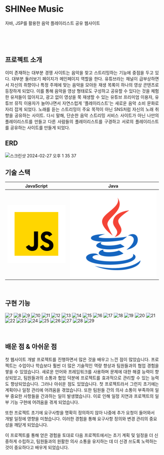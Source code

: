 
# SHINee Music 
자바, JSP를 활용한 음악 플레이리스트 공유 웹사이트
 <br>
 <br>
<p align="center">
  <br>
  
  
  <br>
</p>



## 프로젝트 소개

<p align="justify">
이미 존재하는 대부분 경쟁 사이트는 음악을 찾고 스트리밍하는 기능에 중점을 두고 있다.
대부분 둘러보기 페이지가 메인페이지 역할을 한다. 
유튜브라는 채널이 급부상하면서 자신의 취향이나 특정 주제에 맞는 음악을 모아둔 재생 목록이 하나의 영상 콘텐츠로 등장하게 되었다. 
이를 통해 음악을 영상 형태로도 구성하고 공유할 수 있다는 것을 체험한 유저들이 많아지고, 광고 없이 영상을 쭉 재생할 수 있는 유튜브 프리미엄 이용자, 유튜브 뮤직 이용자가 늘어나면서 자연스럽게 '플레이리스트'는 새로운 음악 소비 문화로 자리 잡게 되었다.
노래를 듣는 스트리밍이 주요 목적이 아닌 SNS처럼 자신의 노래 취향을 공유하는 사이트. 
다시 말해, 단순한 음악 스트리밍 서비스 사이트가 아닌 나만의 플레이리스트를 만들고 다른 사람들의 플레이리스트를 구경하고 서로의 플레이리스트를 공유하는 사이트를 만들게 되었다.

</p>

## ERD
![스크린샷 2024-02-27 오후 1 35 37](https://github.com/seungaeahn/SEMI_FIN/assets/143372285/65a93d40-3d4d-4133-9b49-0ad0e9ff6eb5)

## 기술 스택

| JavaScript |    Java    | 
| :--------: | :--------: | 
|   ![js]    |  ![java]   |

<br>

## 구현 기능

![7](https://github.com/seungaeahn/SEMI_FIN/assets/143372285/3d3f8527-5ae9-487f-893a-d800090273c9)
![8](https://github.com/seungaeahn/SEMI_FIN/assets/143372285/8613116d-beb5-430a-8b4f-b4f62e5234df)
![9](https://github.com/seungaeahn/SEMI_FIN/assets/143372285/e8274671-f548-4e85-8e0b-63a243a3e39d)
![10](https://github.com/seungaeahn/SEMI_FIN/assets/143372285/968821c7-bd7d-447b-b5d8-3a2ede7e255f)
![11](https://github.com/seungaeahn/SEMI_FIN/assets/143372285/28d9e396-4cc2-402f-94a1-4428b98b3483)
![12](https://github.com/seungaeahn/SEMI_FIN/assets/143372285/783a9a22-5c1c-459b-a499-174594a55d49)
![13](https://github.com/seungaeahn/SEMI_FIN/assets/143372285/8e176201-4ae3-40ac-8dfc-07dc0abd6a3e)
![14](https://github.com/seungaeahn/SEMI_FIN/assets/143372285/9ac66403-0989-4699-a519-2ad6a10e6160)
![15](https://github.com/seungaeahn/SEMI_FIN/assets/143372285/16493e13-3d3d-4037-9c2e-203ac0dae807)
![16](https://github.com/seungaeahn/SEMI_FIN/assets/143372285/066cda0a-960f-41cb-b91f-83c0d68c25d6)
![17](https://github.com/seungaeahn/SEMI_FIN/assets/143372285/b23ea380-238e-4bf6-a56a-c6d0d32056da)
![18](https://github.com/seungaeahn/SEMI_FIN/assets/143372285/6a0eafd5-b12f-4e4a-9ebd-1877e8eab984)
![19](https://github.com/seungaeahn/SEMI_FIN/assets/143372285/d1fb1429-a794-4c2a-b5e1-1c28d37dab63)
![20](https://github.com/seungaeahn/SEMI_FIN/assets/143372285/c62630a3-cd78-4c12-8eb6-99cd76b9308f)
![21](https://github.com/seungaeahn/SEMI_FIN/assets/143372285/25a8818e-2d8a-4ac2-9e52-d25445fde59b)
![22](https://github.com/seungaeahn/SEMI_FIN/assets/143372285/265ff083-f4d9-4fde-a18e-b3e665b0390f)
![23](https://github.com/seungaeahn/SEMI_FIN/assets/143372285/9f5bbaae-b72d-4054-b6ec-21c7f6384a4d)
![24](https://github.com/seungaeahn/SEMI_FIN/assets/143372285/3d964309-9d1b-4d37-b8fd-f98f7d5d0144)
![25](https://github.com/seungaeahn/SEMI_FIN/assets/143372285/531bcc99-9b93-43ff-bea0-4788cef557c2)
![26](https://github.com/seungaeahn/SEMI_FIN/assets/143372285/b0364a32-bffa-4477-bce4-32010867a056)
![27](https://github.com/seungaeahn/SEMI_FIN/assets/143372285/a1047810-bb84-438c-93fd-c8dbe937d3eb)
![28](https://github.com/seungaeahn/SEMI_FIN/assets/143372285/23f54a77-4f72-433a-8735-7e1f37eae9d3)
![29](https://github.com/seungaeahn/SEMI_FIN/assets/143372285/1aad2e69-c011-41d2-aca2-e1a98ee99646)





<br>

## 배운 점 & 아쉬운 점

<p align="justify">
첫 웹사이트 개발 프로젝트를 진행하면서 많은 것을 배우고 느낀 점이 많았습니다. 프로젝트는 수업이나 학습보다 훨씬 더 많은 기술적인 역량 향상과 팀원들과의 협업 경험을 쌓을 수 있었습니다. 새로운 언어와 프레임워크를 사용하며 문제에 대한 해결 능력이 향상되었고, 팀원들과의 소통과 협업 덕분에 프로젝트를 효과적으로 관리할 수 있는 능력도 향상되었습니다.
그러나 아쉬운 점도 있었습니다. 첫 프로젝트라서 그런지 초기에는 계획이나 일정 관리에 어려움을 겪었습니다. 또한 팀원들 간의 의사 소통이 부족하여 일부 중요한 사항들을 간과하는 일이 발생했습니다. 이로 인해 일정 지연과 프로젝트의 일부 기능 구현에 어려움을 겪게 되었습니다.

또한 프로젝트 초기에 요구사항을 명확히 정의하지 않아 나중에 추가 요청이 들어와서 개발 일정에 영향을 미쳤습니다. 이러한 경험을 통해 요구사항 정의와 변경 관리의 중요성을 깨닫게 되었습니다.

이 프로젝트를 통해 얻은 경험을 토대로 다음 프로젝트에서는 초기 계획 및 일정을 더 신중하게 수립하고, 팀원들과의 원활한 의사 소통을 유지하는 데 더 신경 쓰도록 노력하는 것이 중요하다고 배우게 되었습니다.
</p>

<br>


<!-- Stack Icon Refernces -->

[js]: ./readme-static/img/javascript.svg
[java]: ./readme-static/img/java.svg

